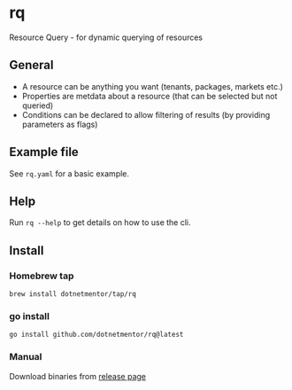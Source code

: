 # rq

Resource Query - for dynamic querying of resources

## General

- A resource can be anything you want (tenants, packages, markets etc.)
- Properties are metdata about a resource (that can be selected but not queried)
- Conditions can be declared to allow filtering of results (by providing parameters as flags)

## Example file

See `rq.yaml` for a basic example.

## Help

Run `rq --help` to get details on how to use the cli.

## Install

### Homebrew tap

```console
brew install dotnetmentor/tap/rq
```

### go install

```console
go install github.com/dotnetmentor/rq@latest
```

### Manual

Download binaries from [release page](https://github.com/dotnetmentor/rq/releases)
